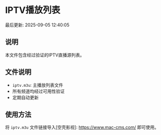 # IPTV播放列表

最后更新: 2025-09-05 12:40:05


## 说明

本文件包含经过验证的IPTV直播源列表。

## 文件说明

- `iptv.m3u`: 主播放列表文件
- 所有频道均经过可用性验证
- 定期自动更新

## 使用方法

将 `iptv.m3u` 文件链接导入[空壳影视]: https://www.mac-cms.com/ 即可使用。
